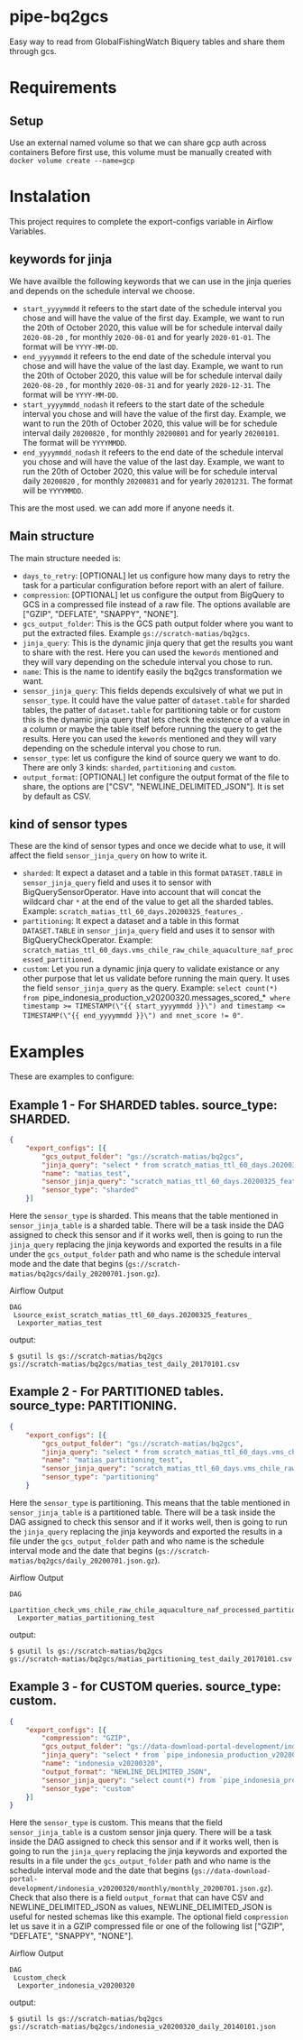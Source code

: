 # pipe-bq2gcs
Easy way to read from GlobalFishingWatch Biquery tables and share them through gcs.

# Requirements

## Setup

Use an external named volume so that we can share gcp auth across containers
Before first use, this volume must be manually created with
  `docker volume create --name=gcp`

# Instalation

This project requires to complete the export-configs variable in Airflow Variables.


## keywords for jinja
We have availble the following keywords that we can use in the jinja queries and depends on the schedule interval we choose.

* `start_yyyymmdd` it refeers to the start date of the schedule interval you chose and will have the value of the first day. Example, we want to run the 20th of October 2020, this value will be for schedule interval daily `2020-08-20` , for monthly `2020-08-01` and for yearly `2020-01-01`. The format will be `YYYY-MM-DD`.
* `end_yyyymmdd` it refeers to the end date of the schedule interval you chose and will have the value of the last day. Example, we want to run the 20th of October 2020, this value will be for schedule interval daily `2020-08-20` , for monthly `2020-08-31` and for yearly `2020-12-31`. The format will be `YYYY-MM-DD`.
* `start_yyyymmdd_nodash` it refeers to the start date of the schedule interval you chose and will have the value of the first day. Example, we want to run the 20th of October 2020, this value will be for schedule interval daily `20200820` , for monthly `20200801` and for yearly `20200101`. The format will be `YYYYMMDD`.
* `end_yyyymmdd_nodash` it refeers to the end date of the schedule interval you chose and will have the value of the last day. Example, we want to run the 20th of October 2020, this value will be for schedule interval daily `20200820` , for monthly `20200831` and for yearly `20201231`. The format will be `YYYYMMDD`.

This are the most used. we can add more if anyone needs it.

## Main structure

The main structure needed is:

* `days_to_retry`: [OPTIONAL] let us configure how many days to retry the task for a particular configuration before report with an alert of failure.
* `compression`: [OPTIONAL] let us configure the output from BigQuery to GCS in a compressed file instead of a raw file. The options available are ["GZIP", "DEFLATE", "SNAPPY", "NONE"].
* `gcs_output_folder`: This is the GCS path output folder where you want to put the extracted files. Example `gs://scratch-matias/bq2gcs`.
* `jinja_query`: This is the dynamic jinja query that get the results you want to share with the rest. Here you can used the `kewords` mentioned and they will vary depending on the schedule interval you chose to run.
* `name`: This is the name to identify easily the bq2gcs transformation we want.
* `sensor_jinja_query`: This fields depends exculsively of what we put in `sensor_type`. It could have the value patter of `dataset.table` for sharded tables, the  patter of `dataset.table` for partitioning table or for custom this is the dynamic jinja query that lets check the existence of a value in a column or maybe the table itself before running the query to get the results. Here you can used the `kewords` mentioned and they will vary depending on the schedule interval you chose to run.
* `sensor_type`: let us configure the kind of source query we want to do. There are only 3 kinds: `sharded`, `partitioning` and `custom`.
* `output_format`: [OPTIONAL] let configure the output format of the file to share, the options are ["CSV", "NEWLINE_DELIMITED_JSON"]. It is set by default as CSV.


## kind of sensor types

These are the kind of sensor types and once we decide what to use, it will affect the field `sensor_jinja_query` on how to write it.

* `sharded`: It expect a dataset and a table in this format `DATASET.TABLE` in `sensor_jinja_query` field and uses it to sensor with BigQuerySensorOperator. Have into account that will concat the wildcard char `*` at the end of the value to get all the sharded tables. Example: `scratch_matias_ttl_60_days.20200325_features_`.
* `partitioning`: It expect a dataset and a table in this format `DATASET.TABLE` in `sensor_jinja_query` field and uses it to sensor with BigQueryCheckOperator. Example: `scratch_matias_ttl_60_days.vms_chile_raw_chile_aquaculture_naf_processed_partitioned`.
* `custom`: Let you run a dynamic jinja query to validate existance or any other purpose that let us validate before running the main query. It uses the field `sensor_jinja_query` as the query. Example: `select count(*) from `pipe_indonesia_production_v20200320.messages_scored_*` where timestamp >= TIMESTAMP(\"{{ start_yyyymmdd }}\") and timestamp <= TIMESTAMP(\"{{ end_yyyymmdd }}\") and nnet_score != 0"`.



# Examples

These are examples to configure:

## Example 1 - For SHARDED tables. source_type: SHARDED.

```json
{
	"export_configs": [{
		"gcs_output_folder": "gs://scratch-matias/bq2gcs",
		"jinja_query": "select * from scratch_matias_ttl_60_days.20200325_features_{{ start_yyyymmdd_nodash }}",
		"name": "matias_test",
		"sensor_jinja_query": "scratch_matias_ttl_60_days.20200325_features_",
		"sensor_type": "sharded"
	}]
```

Here the `sensor_type` is sharded.
This means that the table mentioned in `sensor_jinja_table` is a sharded table.
There will be a task inside the DAG assigned to check this sensor and if it works well, then is going to run the `jinja_query` replacing the jinja keywords and exported the results in a file under the `gcs_output_folder` path and who name is the schedule interval mode and the date that begins (`gs://scratch-matias/bq2gcs/daily_20200701.json.gz`).

Airflow Output
```
DAG
 Lsource_exist_scratch_matias_ttl_60_days.20200325_features_
  Lexporter_matias_test
```

output:
```
$ gsutil ls gs://scratch-matias/bq2gcs
gs://scratch-matias/bq2gcs/matias_test_daily_20170101.csv
```


## Example 2 - For PARTITIONED tables. source_type: PARTITIONING.

```json
{
	"export_configs": [{
		"gcs_output_folder": "gs://scratch-matias/bq2gcs",
		"jinja_query": "select * from scratch_matias_ttl_60_days.vms_chile_raw_chile_aquaculture_naf_processed_partitioned where timestamp = TIMESTAMP(\"{{ start_yyyymmdd }}\")",
		"name": "matias_partitioning_test",
		"sensor_jinja_query": "scratch_matias_ttl_60_days.vms_chile_raw_chile_aquaculture_naf_processed_partitioned",
		"sensor_type": "partitioning"
	}
```

Here the `sensor_type` is partitioning.
This means that the table mentioned in `sensor_jinja_table` is a partitioned table.
There will be a task inside the DAG assigned to check this sensor and if it works well, then is going to run the `jinja_query` replacing the jinja keywords and exported the results in a file under the `gcs_output_folder` path and who name is the schedule interval mode and the date that begins (`gs://scratch-matias/bq2gcs/daily_20200701.json.gz`).

Airflow Output
```
DAG
 Lpartition_check_vms_chile_raw_chile_aquaculture_naf_processed_partitioned
  Lexporter_matias_partitioning_test
```

output:
```
$ gsutil ls gs://scratch-matias/bq2gcs
gs://scratch-matias/bq2gcs/matias_partitioning_test_daily_20170101.csv
```


## Example 3 - for CUSTOM queries. source_type: custom.

```json
{
	"export_configs": [{
		"compression": "GZIP",
		"gcs_output_folder": "gs://data-download-portal-development/indonesia_v20200320/monthly",
		"jinja_query": "select * from `pipe_indonesia_production_v20200320.messages_scored_*` where timestamp >= TIMESTAMP(\"{{ start_yyyymmdd }}\") and timestamp <= TIMESTAMP(\"{{ end_yyyymmdd }}\") and nnet_score != 0",
		"name": "indonesia_v20200320",
		"output_format": "NEWLINE_DELIMITED_JSON",
		"sensor_jinja_query": "select count(*) from `pipe_indonesia_production_v20200320.messages_scored_*` where timestamp >= TIMESTAMP(\"{{ start_yyyymmdd }}\") and timestamp <= TIMESTAMP(\"{{ end_yyyymmdd }}\") and nnet_score != 0",
		"sensor_type": "custom"
	}]
}
```

Here the `sensor_type` is custom.
This means that the field `sensor_jinja_table` is a custom sensor jinja query.
There will be a task inside the DAG assigned to check this sensor and if it works well, then is going to run the `jinja_query` replacing the jinja keywords and exported the results in a file under the `gcs_output_folder` path and who name is the schedule interval mode and the date that begins (`gs://data-download-portal-development/indonesia_v20200320/monthly/monthly_20200701.json.gz`).
Check that also there is a field `output_format` that can have CSV and NEWLINE_DELIMITED_JSON as values, NEWLINE_DELIMITED_JSON is useful for nested schemas like this example.
The optional field `compression` let us save it in a GZIP compressed file or one of the following list ["GZIP", "DEFLATE", "SNAPPY", "NONE"].

Airflow Output
```
DAG
 Lcustom_check
  Lexporter_indonesia_v20200320
```

output:
```
$ gsutil ls gs://scratch-matias/bq2gcs
gs://scratch-matias/bq2gcs/indonesia_v20200320_daily_20140101.json
```
